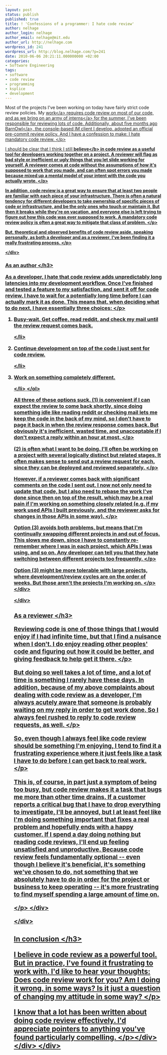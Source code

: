 ```yaml
---
layout: post
status: publish
published: true
title: ! 'Confessions of a programmer: I hate code review'
author: nelhage
author_login: nelhage
author_email: nelhage@mit.edu
author_url: http://nelhage.com
wordpress_id: 241
wordpress_url: http://blog.nelhage.com/?p=241
date: 2010-06-06 20:21:11.000000000 +02:00
categories:
- Software Engineering
tags:
- software
- code review
- programming
- ksplice
- development
---
```

<div id="text-1">

<p>
Most of the projects I've been working on today have fairly strict
code review policies. My <a href="http:&#47;&#47;www.ksplice.com">work<&#47;a> requires code review on most of our
code, and as we bring on <a href="http:&#47;&#47;blog.ksplice.com&#47;2010&#47;03&#47;quadruple-productivity-with-an-intern-army&#47;">an army of interns<&#47;a> for the summer, I've been
responsible for reviewing lots of code. Additionally, about five
months ago <a href="http:&#47;&#47;barnowl.mit.edu&#47;">BarnOwl<&#47;a>, the console-based IM client I develop, adopted an
official pre-commit review policy. And I have a confession to make: I
hate mandatory code review.
<&#47;p>
<p>

I should be clear that I think I still <b>believe<&#47;b> in code review
as a useful tool for developers working together on a project. A
reviewer will flag as bad style or inefficient or ugly things that you
let slide working for yourself. A reviewer comes at code without the
assumptions of how it's supposed to work that you made, and can often
spot errors you made because mixed up a mental model of your intent
with the code you actually wrote.
<&#47;p>

<p> In addition, code review is a great way to ensure that at least
two people are familiar with each piece of your infrastructure. There
is often a natural tendency for different developers to take ownership
of specific pieces of code or infrastructure, and be the only ones who
touch or maintain it. But then it breaks while they're on vacation,
and everyone else is left trying to figure out how this code was ever
supposed to work. A mandatory code review policy is often a great way
to mitigate that class of problem.
<&#47;p>

<p> But, theoretical and observed benefits of code review aside,
speaking personally, as both a developer and as a reviewer, I've been
finding it a really frustrating process.  <&#47;p>

<&#47;div>

<div id="outline-container-1.1" class="outline-3">
<h3 id="sec-1.1">As an author <&#47;h3>
<div id="text-1.1">


<p>
As a developer, I hate that code review adds unpredictably long
latencies into my development workflow. Once I've finished and tested
a feature to my satisfaction, and sent it off for code review, I have
to wait for a potentially long time before I can actually mark it as
done. This means that, when deciding what to do next, I have
essentially three choices:
<&#47;p>
<ol>
<li>
Busy-wait. Get coffee, read reddit, and check my mail until the
review request comes back.

<&#47;li>
<li>
Continue development on top of the code I just sent for code
review.

<&#47;li>
<li>
Work on something completely different.

<&#47;li>
<&#47;ol>

<p>All three of these options suck. (1) is convenient if I can expect the
review to come back shortly, since doing something idle like reading
reddit or checking mail lets me keep the code in the back of my mind,
so I don't have to page it back in when the review response comes
back. But obviously it's inefficient, wasted time, and unacceptable if
I don't expect a reply within an hour at most.
<&#47;p>
<p>
(2) is often what I want to be doing. I'll often be working on a
project with several logically distinct but related stages. It often
makes sense to send out a review request for each, since they can be
deployed and reviewed separately.
<&#47;p>
<p>
However, if a reviewer comes back with significant comments on the
code I sent out, I now not only need to update that code, but I also
need to rebase the work I've done since then on top of the result,
which may be a real pain if I'm working on something closely related
(e.g. if my work used APIs I built previously, and the reviewer asks
for changes in those APIs in some way).
<&#47;p>
<p>
Option (3) avoids both problems, but means that I'm continually
swapping different projects in and out of focus. This slows me down,
since I have to constantly re-remember where I was in each project,
which APIs I was using, and so on. Any developer can tell you that
they hate switching between different projects too frequently.
<&#47;p>
<p>
Option (3) might be more tolerable with large projects, where
development&#47;review cycles are on the order of weeks. But those aren't
the projects I'm working on.
<&#47;p>
<&#47;div>

<&#47;div>

<div id="outline-container-1.2" class="outline-3">
<h3 id="sec-1.2">As a reviewer <&#47;h3>
<div id="text-1.2">


<p>
Reviewing code is one of those things that I would enjoy if I had
infinite time, but that I find a nuisance when I don't. I do enjoy
reading other peoples' code and figuring out how it could be better,
and giving feedback to help get it there.
<&#47;p>
<p>
But doing so well takes a lot of time, and a lot of time is something
I rarely have these days. In addition, because of my above complaints
about dealing with code review as a developer, I'm always acutely
aware that someone is probably waiting on my reply in order to get
work done. So I always feel rushed to reply to code review requests,
as well.
<&#47;p>
<p>
So, even though I always feel like code review should be something I'm
enjoying, I tend to find it a frustrating experience where it just
feels like a task I have to do before I can get back to real work.
<&#47;p>
<p>

This is, of course, in part just a symptom of being too busy, but code
review makes it a task that bugs me more than other time drains. If a
customer reports a critical bug that I have to drop everything to
investigate, I'll be annoyed, but I at least feel like I'm doing
something important that fixes a real problem and hopefully ends with
a happy customer. If I spend a day doing nothing but reading code
reviews, I'll end up feeling unsatisfied and unproductive. Because
code review feels fundamentally optional -- even though I believe it's
beneficial, it's something we've chosen to do, not something that we
absolutely have to do in order for the project or business to keep
operating -- it's more frustrating to find myself spending a large
amount of time on.

<&#47;p>
<&#47;div>

<&#47;div>

<div id="outline-container-1.3" class="outline-3">
<h3 id="sec-1.3">In conclusion <&#47;h3>
<div id="text-1.3">


<p>
I believe in code review as a powerful tool. But in practice, I've
found it frustrating to work with. I'd like to hear your thoughts:
Does code review work for you? Am I doing it wrong, in some ways? Is
it just a question of changing my attitude in some way?
<&#47;p>
<p>
I know that a lot has been written about doing code review
effectively. I'd appreciate pointers to anything you've found
particularly compelling.
<&#47;p><&#47;div>
<&#47;div>
<&#47;div>
